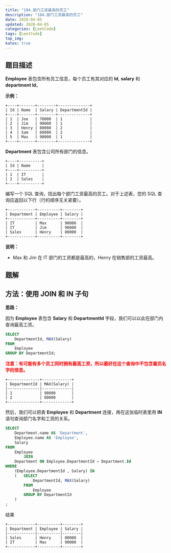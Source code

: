 ```yaml
---
title: "184.部门工资最高的员工"
description: "184.部门工资最高的员工"
date: 2020-04-05
updated: 2020-04-05
categories: [LeetCode]
tags: [LeetCode]
top_img:
katex: true
---
```




## 题目描述

**Employee** 表包含所有员工信息，每个员工有其对应的 **Id**, **salary** 和 **department Id**。

**示例：**

```
+----+-------+--------+--------------+
| Id | Name  | Salary | DepartmentId |
+----+-------+--------+--------------+
| 1  | Joe   | 70000  | 1            |
| 2  | Jim   | 90000  | 1            |
| 3  | Henry | 80000  | 2            |
| 4  | Sam   | 60000  | 2            |
| 5  | Max   | 90000  | 1            |
+----+-------+--------+--------------+
```

**Department** 表包含公司所有部门的信息。

```
+----+----------+
| Id | Name     |
+----+----------+
| 1  | IT       |
| 2  | Sales    |
+----+----------+
```

编写一个 SQL 查询，找出每个部门工资最高的员工。对于上述表，您的 SQL 查询应返回以下行（行的顺序无关紧要）。

```
+------------+----------+--------+
| Department | Employee | Salary |
+------------+----------+--------+
| IT         | Max      | 90000  |
| IT         | Jim      | 90000  |
| Sales      | Henry    | 80000  |
+------------+----------+--------+
```

**说明：**

- Max 和 Jim 在 IT 部门的工资都是最高的，Henry 在销售部的工资最高。



## 题解

## 方法：使用 JOIN 和 IN 子句

**思路：**

因为 **Employee** 表包含 **Salary** 和 **DepartmentId** 字段，我们可以以此在部门内查询最高工资。

```sql
SELECT
    DepartmentId, MAX(Salary)
FROM
    Employee
GROUP BY DepartmentId;
```

<p style="color: red; font-weight: bold;">注意：有可能有多个员工同时拥有最高工资，所以最好在这个查询中不包含雇员名字的信息。</p>

```
+--------------+-------------+
| DepartmentId | MAX(Salary) |
|--------------|-------------|
| 1            | 90000       |
| 2            | 80000       |
+--------------+-------------+
```

然后，我们可以把表 **Employee** 和 **Department** 连接，再在这张临时表里用 **IN** 语句查询部门名字和工资的关系。

```sql
SELECT
    Department.name AS 'Department',
    Employee.name AS 'Employee',
    Salary
FROM
    Employee
        JOIN
    Department ON Employee.DepartmentId = Department.Id
WHERE
    (Employee.DepartmentId , Salary) IN
    (   SELECT
            DepartmentId, MAX(Salary)
        FROM
            Employee
        GROUP BY DepartmentId
	)
;
```

结果

```
+------------+----------+--------+
| Department | Employee | Salary |
|------------|----------|--------|
| Sales      | Henry    | 80000  |
| IT         | Max      | 90000  |
+------------+----------+--------+
```

